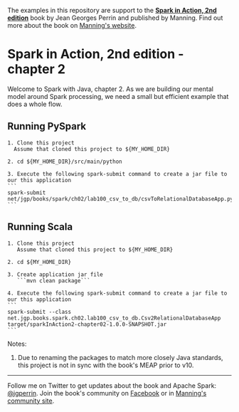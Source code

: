 The examples in this repository are support to the **[Spark in Action, 2nd edition](http://jgp.net/sia)** book by Jean Georges Perrin and published by Manning. Find out more about the book on [Manning's website](http://jgp.net/sia).

# Spark in Action, 2nd edition - chapter 2

Welcome to Spark with Java, chapter 2. As we are building our mental model around Spark processing, we need a small but efficient example that does a whole flow.


## Running PySpark

    1. Clone this project
      Assume that cloned this project to ${MY_HOME_DIR}

    2. cd ${MY_HOME_DIR}/src/main/python

    3. Execute the following spark-submit command to create a jar file to our this application
    ```
    spark-submit net/jgp/books/spark/ch02/lab100_csv_to_db/csvToRelationalDatabaseApp.py
    ```
## Running Scala

    1. Clone this project
       Assume that cloned this project to ${MY_HOME_DIR}

    2. cd ${MY_HOME_DIR}

    3. Create application jar file
       ```mvn clean package```

    4. Execute the following spark-submit command to create a jar file to our this application
    ```
    spark-submit --class net.jgp.books.spark.ch02.lab100_csv_to_db.Csv2RelationalDatabaseApp target/sparkInAction2-chapter02-1.0.0-SNAPSHOT.jar
    ```

Notes:
 1. Due to renaming the packages to match more closely Java standards, this project is not in sync with the book's MEAP prior to v10.

---

Follow me on Twitter to get updates about the book and Apache Spark: [@jgperrin](https://twitter.com/jgperrin). Join the book's community on [Facebook](https://www.facebook.com/SparkWithJava/) or in [Manning's community site](https://forums.manning.com/forums/spark-in-action-second-edition?a_aid=jgp).
